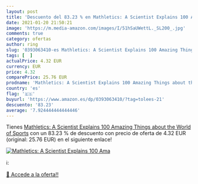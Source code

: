 ```yaml
---
layout: post
title: 'Descuento del 83.23 % en Mathletics: A Scientist Explains 100 Ama'
date: 2021-01-20 21:50:21
image: 'https://m.media-amazon.com/images/I/51hSaUWettL._SL200_.jpg'
comments: true
category: ofertas
author: ring
slug: '0393063410-es Mathletics: A Scientist Explains 100 Amazing Things about...'
tags: [  ]
actualPrice: 4.32 EUR
currency: EUR
price: 4.32
comparePrice: 25.76 EUR
prodname: 'Mathletics: A Scientist Explains 100 Amazing Things about the World of Sports'
country: 'es'
flag: '🇪🇸'
buyurl: 'https://www.amazon.es/dp/0393063410/?tag=tolees-21'
descuento: '83.23'
average: '7.924444444444446'
---
```


Tienes [Mathletics: A Scientist Explains 100 Amazing Things about the World of Sports](https://www.amazon.es/dp/0393063410/?tag=tolees-21) con un 83.23 % de descuento con precio de oferta de 4.32 EUR (original: 25.76 EUR) en el siguiente enlace!

[![Mathletics: A Scientist Explains 100 Ama](https://m.media-amazon.com/images/I/51hSaUWettL._SL200_.jpg)](https://www.amazon.es/dp/0393063410/?tag=tolees-21)

ℹ️:


[🛒 Accede a la oferta!!](https://www.amazon.es/dp/0393063410/?tag=tolees-21)
